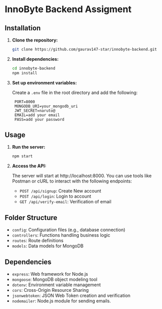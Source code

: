 # InnoByte Backend Assigment

## Installation

1. **Clone the repository:**

   ```bash
   git clone https://github.com/gaurav147-star/innobyte-backend.git
   ```

2. **Install dependencies:**

   ```bash
   cd innobyte-backend
   npm install
   ```

3. **Set up environment variables:**

   Create a `.env` file in the root directory and add the following:

   ```env
    PORT=8000
    MONGODB_URI=your_mongodb_uri
    JWT_SECRET=naruto@
    EMAIL=add your email
    PASS=add your password
   ```

## Usage

1. **Run the server:**

   ```bash
   npm start
   ```

2. **Access the API:**

   The server will start at http://localhost:8000. You can use tools like Postman or cURL to interact with the following endpoints:

   - `POST /api/signup`: Create New account
   - `POST /api/login`: Login to account
   - `GET /api/verify-email`: Verification of email


## Folder Structure

- `config`: Configuration files (e.g., database connection)
- `controllers`: Functions handling business logic
- `routes`: Route definitions
- `models`: Data models for MongoDB

## Dependencies

- `express`: Web framework for Node.js
- `mongoose`: MongoDB object modeling tool
- `dotenv`: Environment variable management
- `cors`: Cross-Origin Resource Sharing
- `jsonwebtoken`: JSON Web Token creation and verification
- `nodemailer`: Node.js module for sending emails.